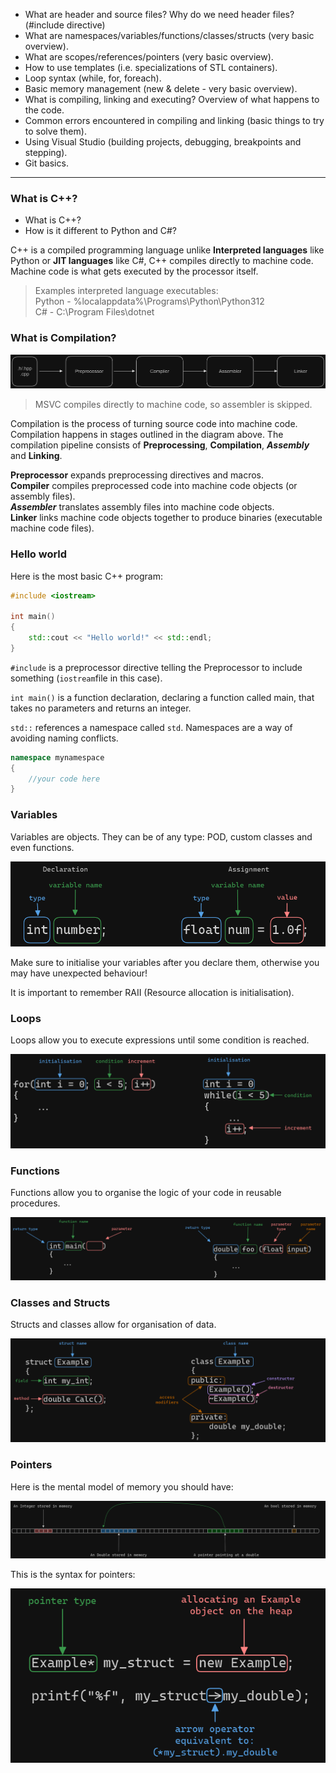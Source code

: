 - What are header and source files? Why do we need header files? (#include directive)
- What are namespaces/variables/functions/classes/structs (very basic overview).
- What are scopes/references/pointers (very basic overview).
- How to use templates (i.e. specializations of STL containers).
- Loop syntax (while, for, foreach).
- Basic memory management (new & delete - very basic overview).
- What is compiling, linking and executing? Overview of what happens to the code.
- Common errors encountered in compiling and linking (basic things to try to solve them).
- Using Visual Studio (building projects, debugging, breakpoints and stepping).
- Git basics.

___

### What is C++? 

- What is C++?
- How is it different to Python and C#?

C++ is a compiled programming language unlike **Interpreted languages** like Python or
**JIT languages** like C#, C++ compiles directly to machine code. Machine code is what gets executed by the processor itself.
>Examples interpreted language executables:   
>Python - %localappdata%\Programs\Python\Python312  
>C# - C:\Program Files\dotnet

### What is Compilation?

![image](./assets/simple_compilation.png)

> MSVC compiles directly to machine code, so assembler is skipped.

Compilation is the process of turning source code into machine code. Compilation happens in stages outlined in the diagram above.
The compilation pipeline consists of **Preprocessing**, **Compilation**, ***Assembly*** and **Linking**.

**Preprocessor** expands preprocessing directives and macros.  
**Compiler** compiles preprocessed code into machine code objects (or assembly files).  
***Assembler*** translates assembly files into machine code objects.  
**Linker** links machine code objects together to produce binaries (executable machine code files).

### Hello world

Here is the most basic C++ program:

```c++
#include <iostream>

int main()
{
    std::cout << "Hello world!" << std::endl;
}
```
`#include` is a preprocessor directive telling the Preprocessor to include something (`iostream`file in this case).

`int main()` is a function declaration, declaring a function called main, that takes no parameters and returns an integer.


`std::` references a namespace called `std`. Namespaces are a way of avoiding naming conflicts.

```c++
namespace mynamespace
{
    //your code here
}

```

### Variables

Variables are objects. They can be of any type: POD, custom classes and even functions.

![variables](./assets/variables.png)

Make sure to initialise your variables after you declare them, otherwise you may have unexpected behaviour!

It is important to remember RAII (Resource allocation is initialisation).

### Loops

Loops allow you to execute expressions until some condition is reached. 

![loops](./assets/loops.png)

### Functions

Functions allow you to organise the logic of your code in reusable procedures.

![function_declaration](./assets/function_declaration.png)

### Classes and Structs

Structs and classes allow for organisation of data.

![struct_class_declaration](./assets/struct_class.png)

### Pointers

Here is the mental model of memory you should have:

![memory_layout](./assets/memory_layout.png)

This is the syntax for pointers:

![memory_layout](./assets/pointer_syntax.png)
